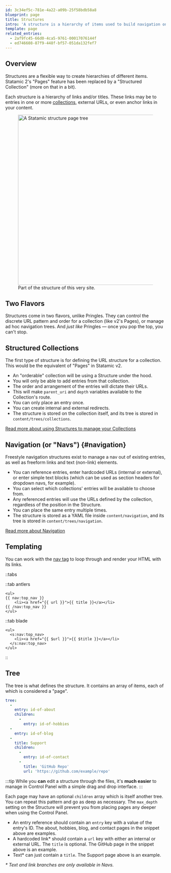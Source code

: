 ```yaml
---
id: 3c34ef5c-781e-4a22-a09b-25f58bdb58a8
blueprint: page
title: Structures
intro: 'A structure is a hierarchy of items used to build navigation on the front-end of your site and optionally dictate the URL structure for entire collections.'
template: page
related_entries:
  - 2af9fc45-66d0-4ca5-9761-00017076144f
  - ed746608-87f9-448f-bf57-051da132fef7
---
```

## Overview

Structures are a flexible way to create hierarchies of different items. Statamic 2's "Pages" feature has been replaced by a "Structured Collection" (more on that in a bit).

Each structure is a hierarchy of links and/or titles. These links may be to entries in one or more [collections](/collections), external URLs, or even anchor links in your content.

<figure>
    <img src="/img/structure.png" alt="A Statamic structure page tree" width="535">
    <figcaption>Part of the structure of this very site.</figcaption>
</figure>

## Two Flavors

Structures come in two flavors, unlike Pringles. They can control the discrete URL pattern and order for a collection (like v2's Pages), or manage ad hoc navigation trees. And _just like_ Pringles &mdash; once you pop the top, you can't stop.


## Structured Collections

The first type of structure is for defining the URL structure for a collection. This would be the equivalent of "Pages" in Statamic v2.

- An "orderable" collection will be using a Structure under the hood.
- You will only be able to add entries from that collection.
- The order and arrangement of the entries will dictate their URLs.
- This will make `parent_uri` and `depth` variables available to the Collection's route.
- You can only place an entry once.
- You can create internal and external redirects.
- The structure is stored on the collection itself, and its tree is stored in `content/trees/collections`.

[Read more about using Structures to manage your Collections](/collections#ordering)

## Navigation (or "Navs") {#navigation}

Freestyle navigation structures exist to manage a nav out of existing entries, as well as freeform links and text (non-link) elements.

- You can reference entries, enter hardcoded URLs (internal or external), or enter simple text blocks (which can be used as section headers for dropdown navs, for example).
- You can select which collections' entries will be available to choose from.
- Any referenced entries will use the URLs defined by the collection, regardless of the position in the Structure.
- You can place the same entry multiple times.
- The structure is stored as a YAML file inside `content/navigation`, and its tree is stored in `content/trees/navigation`.

[Read more about Navigation](/navigation)


## Templating

You can work with the [nav tag](/tags/nav) to loop through and render your HTML with its links.

::tabs

::tab antlers
```antlers
<ul>
{{ nav:top_nav }}
    <li><a href="{{ url }}">{{ title }}</a></li>
{{ /nav:top_nav }}
</ul>
```
::tab blade
```blade
<ul>
  <s:nav:top_nav>
    <li><a href="{{ $url }}">{{ $title }}</a></li>
  </s:nav:top_nav>
</ul>
```
::

## Tree

The tree is what defines the structure. It contains an array of items, each of which is considered a "page".

``` yaml
tree:
  -
    entry: id-of-about
    children:
      -
        entry: id-of-hobbies
  -
    entry: id-of-blog
  -
    title: Support
    children:
      -
        entry: id-of-contact
      -
        title: 'GitHub Repo'
        url: 'https://github.com/example/repo'
```

:::tip
While you **can** edit a structure through the files, it's **much easier** to manage in Control Panel with a simple drag and drop interface.
:::

Each page may have an optional `children` array which is itself another tree. You can repeat this pattern and go as deep as necessary. The `max_depth` setting on the Structure will prevent you from placing pages any deeper when using the Control Panel.

- An entry reference should contain an `entry` key with a value of the entry's ID. The about, hobbies, blog, and contact pages in the snippet above are examples.
- A hardcoded link* should contain a `url` key with either an internal or external URL. The `title` is optional. The GitHub page in the snippet above is an example.
- Text* can just contain a `title`. The Support page above is an example.

_\* Text and link branches are only available in Navs._
